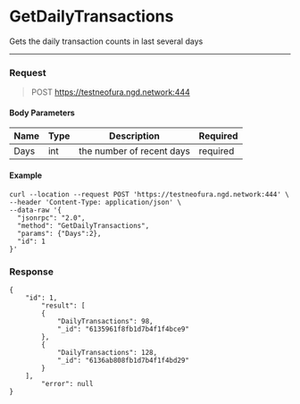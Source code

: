 # GetDailyTransactions
Gets the daily transaction counts in last several days
<hr>

### Request

> POST https://testneofura.ngd.network:444

#### Body Parameters

|    Name    | Type | Description | Required |
| ---------- | --- |    ------    | ---- |
| Days       | int|  the number of recent days| required |


#### Example
```
curl --location --request POST 'https://testneofura.ngd.network:444' \
--header 'Content-Type: application/json' \
--data-raw '{
  "jsonrpc": "2.0",
  "method": "GetDailyTransactions",
  "params": {"Days":2},
  "id": 1
}'
```
### Response
```json5
{
    "id": 1,
        "result": [
        {
            "DailyTransactions": 98,
            "_id": "6135961f8fb1d7b4f1f4bce9"
        },
        {
            "DailyTransactions": 128,
            "_id": "6136ab808fb1d7b4f1f4bd29"
        }
    ],
        "error": null
}
```
